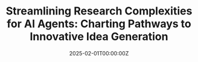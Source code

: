 ---
title: 'Streamlining Research Complexities for AI Agents: Charting Pathways to Innovative Idea Generation'
authors:
  - Jinghui Guo
  - admin
  - Latifur Khan, Bhavani Thuraisingham, Saquib Irtiza

date: '2025-02-01T00:00:00Z'
publication_types: ['paper-conference']
publication: International Conference on Artificial Intelligence, Computer, Data Sciences and Applications
publication_short: ACDSA 2025

abstract: ''

tags:
  - Novel Idea Generation

featured: true

url_pdf: ''
---